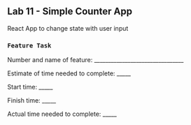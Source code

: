 
## Lab 11 - Simple Counter App

React App to change state with user input

### `Feature Task`

Number and name of feature: ________________________________

Estimate of time needed to complete: _____

Start time: _____

Finish time: _____

Actual time needed to complete: _____